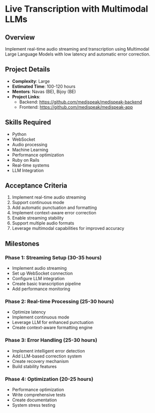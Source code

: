 # Live Transcription with Multimodal LLMs

## Overview
Implement real-time audio streaming and transcription using Multimodal Large Language Models with low latency and automatic error correction.

## Project Details
- **Complexity**: Large
- **Estimated Time**: 100-120 hours
- **Mentors**: Navas (BE), Bijoy (BE)
- **Project Links**: 
  - Backend: https://github.com/medispeak/medispeak-backend
  - Frontend: https://github.com/medispeak/medispeak-app

## Skills Required
- Python
- WebSocket
- Audio processing
- Machine Learning
- Performance optimization
- Ruby on Rails
- Real-time systems
- LLM Integration

## Acceptance Criteria
1. Implement real-time audio streaming
2. Support continuous mode
3. Add automatic punctuation and formatting
4. Implement context-aware error correction
5. Enable streaming stability
6. Support multiple audio formats
7. Leverage multimodal capabilities for improved accuracy

## Milestones

### Phase 1: Streaming Setup (30-35 hours)
* Implement audio streaming
* Set up WebSocket connection
* Configure LLM integration
* Create basic transcription pipeline
* Add performance monitoring

### Phase 2: Real-time Processing (25-30 hours)
* Optimize latency
* Implement continuous mode
* Leverage LLM for enhanced punctuation
* Create context-aware formatting engine

### Phase 3: Error Handling (25-30 hours)
* Implement intelligent error detection
* Add LLM-based correction system
* Create recovery mechanism
* Build stability features

### Phase 4: Optimization (20-25 hours)
* Performance optimization
* Write comprehensive tests
* Create documentation
* System stress testing 